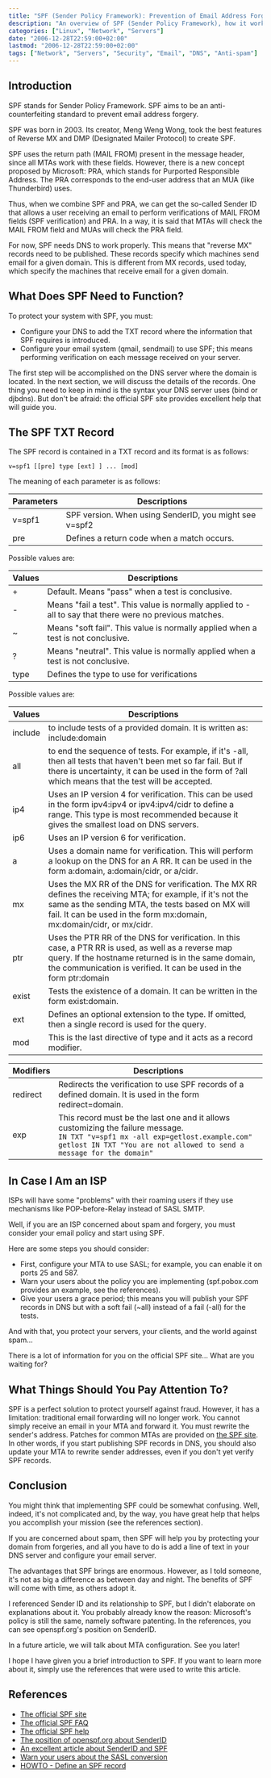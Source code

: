```yaml
---
title: "SPF (Sender Policy Framework): Prevention of Email Address Forgery"
description: "An overview of SPF (Sender Policy Framework), how it works, what it needs to function, and how to configure it to prevent email address forgery."
categories: ["Linux", "Network", "Servers"]
date: "2006-12-28T22:59:00+02:00"
lastmod: "2006-12-28T22:59:00+02:00"
tags: ["Network", "Servers", "Security", "Email", "DNS", "Anti-spam"]
---
```


## Introduction

SPF stands for Sender Policy Framework. SPF aims to be an anti-counterfeiting standard to prevent email address forgery.

SPF was born in 2003. Its creator, Meng Weng Wong, took the best features of Reverse MX and DMP (Designated Mailer Protocol) to create SPF.

SPF uses the return path (MAIL FROM) present in the message header, since all MTAs work with these fields. However, there is a new concept proposed by Microsoft: PRA, which stands for Purported Responsible Address. The PRA corresponds to the end-user address that an MUA (like Thunderbird) uses.

Thus, when we combine SPF and PRA, we can get the so-called Sender ID that allows a user receiving an email to perform verifications of MAIL FROM fields (SPF verification) and PRA. In a way, it is said that MTAs will check the MAIL FROM field and MUAs will check the PRA field.

For now, SPF needs DNS to work properly. This means that "reverse MX" records need to be published. These records specify which machines send email for a given domain. This is different from MX records, used today, which specify the machines that receive email for a given domain.

## What Does SPF Need to Function?

To protect your system with SPF, you must:

* Configure your DNS to add the TXT record where the information that SPF requires is introduced.
* Configure your email system (qmail, sendmail) to use SPF; this means performing verification on each message received on your server.

The first step will be accomplished on the DNS server where the domain is located. In the next section, we will discuss the details of the records. One thing you need to keep in mind is the syntax your DNS server uses (bind or djbdns). But don't be afraid: the official SPF site provides excellent help that will guide you.

## The SPF TXT Record

The SPF record is contained in a TXT record and its format is as follows:

```
v=spf1 [[pre] type [ext] ] ... [mod]
```

The meaning of each parameter is as follows:


| Parameters | Descriptions |
|-----------|--------------|
| v=spf1 | SPF version. When using SenderID, you might see v=spf2 |
| pre | Defines a return code when a match occurs.|

Possible values are:

| Values | Descriptions |
|-------|----------------|
| + | Default. Means "pass" when a test is conclusive. |
| - | Means "fail a test". This value is normally applied to -all to say that there were no previous matches. |
| ~ | Means "soft fail". This value is normally applied when a test is not conclusive. |
| ? | Means "neutral". This value is normally applied when a test is not conclusive. | |
| type | Defines the type to use for verifications

Possible values are:

| Values | Descriptions |
|-------|----------------|
| include | to include tests of a provided domain. It is written as: include:domain |
| all | to end the sequence of tests. For example, if it's -all, then all tests that haven't been met so far fail. But if there is uncertainty, it can be used in the form of ?all which means that the test will be accepted. |
| ip4 | Uses an IP version 4 for verification. This can be used in the form ipv4:ipv4 or ipv4:ipv4/cidr to define a range. This type is most recommended because it gives the smallest load on DNS servers. |
| ip6 | Uses an IP version 6 for verification. |
| a | Uses a domain name for verification. This will perform a lookup on the DNS for an A RR. It can be used in the form a:domain, a:domain/cidr, or a/cidr. |
| mx | Uses the MX RR of the DNS for verification. The MX RR defines the receiving MTA; for example, if it's not the same as the sending MTA, the tests based on MX will fail. It can be used in the form mx:domain, mx:domain/cidr, or mx/cidr. |
| ptr | Uses the PTR RR of the DNS for verification. In this case, a PTR RR is used, as well as a reverse map query. If the hostname returned is in the same domain, the communication is verified. It can be used in the form ptr:domain
exist | Tests the existence of a domain. It can be written in the form exist:domain. | |
| ext | Defines an optional extension to the type. If omitted, then a single record is used for the query. |
| mod | This is the last directive of type and it acts as a record modifier.

| Modifiers | Descriptions |
|-----------|----------------|
| redirect | Redirects the verification to use SPF records of a defined domain. It is used in the form redirect=domain. |
| exp | This record must be the last one and it allows customizing the failure message.<br>```IN TXT "v=spf1 mx -all exp=getlost.example.com" getlost IN TXT "You are not allowed to send a message for the domain"``` | |


## In Case I Am an ISP

ISPs will have some "problems" with their roaming users if they use mechanisms like POP-before-Relay instead of SASL SMTP.

Well, if you are an ISP concerned about spam and forgery, you must consider your email policy and start using SPF.

Here are some steps you should consider:

* First, configure your MTA to use SASL; for example, you can enable it on ports 25 and 587.
* Warn your users about the policy you are implementing (spf.pobox.com provides an example, see the references).
* Give your users a grace period; this means you will publish your SPF records in DNS but with a soft fail (~all) instead of a fail (-all) for the tests.

And with that, you protect your servers, your clients, and the world against spam...

There is a lot of information for you on the official SPF site... What are you waiting for?

## What Things Should You Pay Attention To?

SPF is a perfect solution to protect yourself against fraud. However, it has a limitation: traditional email forwarding will no longer work. You cannot simply receive an email in your MTA and forward it. You must rewrite the sender's address. Patches for common MTAs are provided on [the SPF site](https://spf.pobox.com/downloads.html). In other words, if you start publishing SPF records in DNS, you should also update your MTA to rewrite sender addresses, even if you don't yet verify SPF records.

## Conclusion

You might think that implementing SPF could be somewhat confusing. Well, indeed, it's not complicated and, by the way, you have great help that helps you accomplish your mission (see the references section).

If you are concerned about spam, then SPF will help you by protecting your domain from forgeries, and all you have to do is add a line of text in your DNS server and configure your email server.

The advantages that SPF brings are enormous. However, as I told someone, it's not as big a difference as between day and night. The benefits of SPF will come with time, as others adopt it.

I referenced Sender ID and its relationship to SPF, but I didn't elaborate on explanations about it. You probably already know the reason: Microsoft's policy is still the same, namely software patenting. In the references, you can see openspf.org's position on SenderID.

In a future article, we will talk about MTA configuration. See you later!

I hope I have given you a brief introduction to SPF. If you want to learn more about it, simply use the references that were used to write this article.

## References

* [The official SPF site](https://spf.pobox.com/)  
* [The official SPF FAQ](https://spf.pobox.com/faq.html)  
* [The official SPF help](https://spf.pobox.com/wizard.html)  
* [The position of openspf.org about SenderID](https://www.openspf.org/OpenSPF_community_position_v101.html)  
* [An excellent article about SenderID and SPF](https://trends.newsforge.com/article.pl?sid=04/08/26/1326244&tid=29)  
* [Warn your users about the SASL conversion](https://spf.pobox.com/saslconversion.html)  
* [HOWTO - Define an SPF record](https://www.zytrax.com/books/dns/ch9/spf.html)
